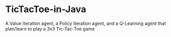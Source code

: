 # TicTacToe-in-Java
A Value Iteration agent, a Policy Iteration agent, and a Q-Learning agent that plan/learn to play a 3x3 Tic-Tac-Toe game
